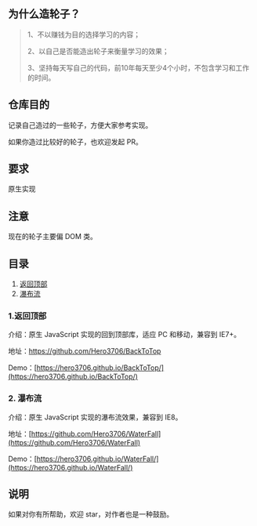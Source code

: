 
## 为什么造轮子？



> 
> 1、不以赚钱为目的选择学习的内容；
> 
> 2、以自己是否能造出轮子来衡量学习的效果；
> 
> 3、坚持每天写自己的代码，前10年每天至少4个小时，不包含学习和工作的时间。
> 


## 仓库目的

记录自己造过的一些轮子，方便大家参考实现。

如果你造过比较好的轮子，也欢迎发起 PR。

## 要求

原生实现

## 注意

现在的轮子主要偏 DOM 类。

## 目录

1. [返回顶部](#1返回顶部)
2. [瀑布流](#2瀑布流)

### 1.返回顶部

介绍：原生 JavaScript 实现的回到顶部库，适应 PC 和移动，兼容到 IE7+。

地址：[https://github.com/Hero3706/BackToTop
](https://github.com/Hero3706/BackToTop)

Demo：[https://hero3706.github.io/BackToTop/](https://hero3706.github.io/BackToTop/)

### 2. 瀑布流

介绍：原生 JavaScript 实现的瀑布流效果，兼容到 IE8。

地址：[https://github.com/Hero3706/WaterFall](https://github.com/Hero3706/WaterFall)

Demo：[https://hero3706.github.io/WaterFall/](https://hero3706.github.io/WaterFall/)

## 说明

如果对你有所帮助，欢迎 star，对作者也是一种鼓励。
